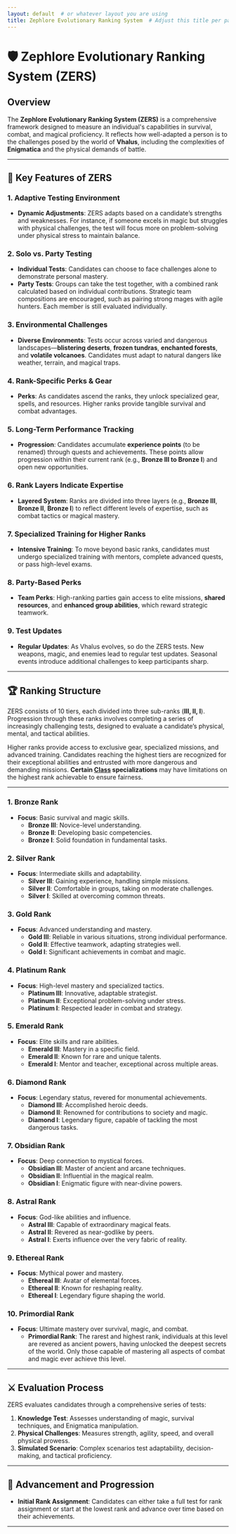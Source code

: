 ```yaml
---
layout: default  # or whatever layout you are using
title: Zephlore Evolutionary Ranking System  # Adjust this title per page
---
```

# 🛡️ Zephlore Evolutionary Ranking System (ZERS)

## **Overview**

The **Zephlore Evolutionary Ranking System (ZERS)** is a comprehensive framework designed to measure an individual's capabilities in survival, combat, and magical proficiency. It reflects how well-adapted a person is to the challenges posed by the world of **Vhalus**, including the complexities of **Enigmatica** and the physical demands of battle.

---

## 🌟 **Key Features of ZERS**

### 1. **Adaptive Testing Environment**

- **Dynamic Adjustments**: ZERS adapts based on a candidate’s strengths and weaknesses. For instance, if someone excels in magic but struggles with physical challenges, the test will focus more on problem-solving under physical stress to maintain balance.

### 2. **Solo vs. Party Testing**

- **Individual Tests**: Candidates can choose to face challenges alone to demonstrate personal mastery.
- **Party Tests**: Groups can take the test together, with a combined rank calculated based on individual contributions. Strategic team compositions are encouraged, such as pairing strong mages with agile hunters. Each member is still evaluated individually.

### 3. **Environmental Challenges**

- **Diverse Environments**: Tests occur across varied and dangerous landscapes—**blistering deserts**, **frozen tundras**, **enchanted forests**, and **volatile volcanoes**. Candidates must adapt to natural dangers like weather, terrain, and magical traps.

### 4. **Rank-Specific Perks & Gear**

- **Perks**: As candidates ascend the ranks, they unlock specialized gear, spells, and resources. Higher ranks provide tangible survival and combat advantages.

### 5. **Long-Term Performance Tracking**

- **Progression**: Candidates accumulate **experience points** (to be renamed) through quests and achievements. These points allow progression within their current rank (e.g., **Bronze III to Bronze I**) and open new opportunities.

### 6. **Rank Layers Indicate Expertise**

- **Layered System**: Ranks are divided into three layers (e.g., **Bronze III**, **Bronze II**, **Bronze I**) to reflect different levels of expertise, such as combat tactics or magical mastery.

### 7. **Specialized Training for Higher Ranks**

- **Intensive Training**: To move beyond basic ranks, candidates must undergo specialized training with mentors, complete advanced quests, or pass high-level exams.

### 8. **Party-Based Perks**

- **Team Perks**: High-ranking parties gain access to elite missions, **shared resources**, and **enhanced group abilities**, which reward strategic teamwork.

### 9. **Test Updates**

- **Regular Updates**: As Vhalus evolves, so do the ZERS tests. New weapons, magic, and enemies lead to regular test updates. Seasonal events introduce additional challenges to keep participants sharp.

---

## 🏆 **Ranking Structure**

ZERS consists of 10 tiers, each divided into three sub-ranks (**III, II, I**). Progression through these ranks involves completing a series of increasingly challenging tests, designed to evaluate a candidate’s physical, mental, and tactical abilities.

Higher ranks provide access to exclusive gear, specialized missions, and advanced training. Candidates reaching the highest tiers are recognized for their exceptional abilities and entrusted with more dangerous and demanding missions. **Certain [Class](Class-System.md) specializations** may have limitations on the highest rank achievable to ensure fairness.

---

### **1. Bronze Rank**

- **Focus**: Basic survival and magic skills.
  - **Bronze III**: Novice-level understanding.
  - **Bronze II**: Developing basic competencies.
  - **Bronze I**: Solid foundation in fundamental tasks.

### **2. Silver Rank**

- **Focus**: Intermediate skills and adaptability.
  - **Silver III**: Gaining experience, handling simple missions.
  - **Silver II**: Comfortable in groups, taking on moderate challenges.
  - **Silver I**: Skilled at overcoming common threats.

### **3. Gold Rank**

- **Focus**: Advanced understanding and mastery.
  - **Gold III**: Reliable in various situations, strong individual performance.
  - **Gold II**: Effective teamwork, adapting strategies well.
  - **Gold I**: Significant achievements in combat and magic.

### **4. Platinum Rank**

- **Focus**: High-level mastery and specialized tactics.
  - **Platinum III**: Innovative, adaptable strategist.
  - **Platinum II**: Exceptional problem-solving under stress.
  - **Platinum I**: Respected leader in combat and strategy.

### **5. Emerald Rank**

- **Focus**: Elite skills and rare abilities.
  - **Emerald III**: Mastery in a specific field.
  - **Emerald II**: Known for rare and unique talents.
  - **Emerald I**: Mentor and teacher, exceptional across multiple areas.

### **6. Diamond Rank**

- **Focus**: Legendary status, revered for monumental achievements.
  - **Diamond III**: Accomplished heroic deeds.
  - **Diamond II**: Renowned for contributions to society and magic.
  - **Diamond I**: Legendary figure, capable of tackling the most dangerous tasks.

### **7. Obsidian Rank**

- **Focus**: Deep connection to mystical forces.
  - **Obsidian III**: Master of ancient and arcane techniques.
  - **Obsidian II**: Influential in the magical realm.
  - **Obsidian I**: Enigmatic figure with near-divine powers.

### **8. Astral Rank**

- **Focus**: God-like abilities and influence.
  - **Astral III**: Capable of extraordinary magical feats.
  - **Astral II**: Revered as near-godlike by peers.
  - **Astral I**: Exerts influence over the very fabric of reality.

### **9. Ethereal Rank**

- **Focus**: Mythical power and mastery.
  - **Ethereal III**: Avatar of elemental forces.
  - **Ethereal II**: Known for reshaping reality.
  - **Ethereal I**: Legendary figure shaping the world.

### **10. Primordial Rank**

- **Focus**: Ultimate mastery over survival, magic, and combat.
  - **Primordial Rank**: The rarest and highest rank, individuals at this level are revered as ancient powers, having unlocked the deepest secrets of the world. Only those capable of mastering all aspects of combat and magic ever achieve this level.

---

## ⚔️ **Evaluation Process**

ZERS evaluates candidates through a comprehensive series of tests:

1. **Knowledge Test**: Assesses understanding of magic, survival techniques, and Enigmatica manipulation.
2. **Physical Challenges**: Measures strength, agility, speed, and overall physical prowess.
3. **Simulated Scenario**: Complex scenarios test adaptability, decision-making, and tactical proficiency.

---

## 🎯 **Advancement and Progression**

- **Initial Rank Assignment**: Candidates can either take a full test for rank assignment or start at the lowest rank and advance over time based on their achievements.

---
